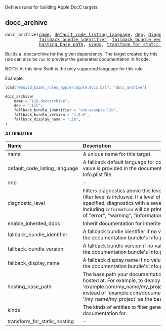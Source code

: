 <!-- Generated with Stardoc: http://skydoc.bazel.build -->

Defines rules for building Apple DocC targets.

<a id="docc_archive"></a>

## docc_archive

<pre>
docc_archive(<a href="#docc_archive-name">name</a>, <a href="#docc_archive-default_code_listing_language">default_code_listing_language</a>, <a href="#docc_archive-dep">dep</a>, <a href="#docc_archive-diagnostic_level">diagnostic_level</a>, <a href="#docc_archive-enable_inherited_docs">enable_inherited_docs</a>,
             <a href="#docc_archive-fallback_bundle_identifier">fallback_bundle_identifier</a>, <a href="#docc_archive-fallback_bundle_version">fallback_bundle_version</a>, <a href="#docc_archive-fallback_display_name">fallback_display_name</a>,
             <a href="#docc_archive-hosting_base_path">hosting_base_path</a>, <a href="#docc_archive-kinds">kinds</a>, <a href="#docc_archive-transform_for_static_hosting">transform_for_static_hosting</a>)
</pre>

Builds a .doccarchive for the given dependency.
The target created by this rule can also be `run` to preview the generated documentation in Xcode.

NOTE: At this time Swift is the only supported language for this rule.

Example:

```python
load("@build_bazel_rules_apple//apple:docc.bzl", "docc_archive")

docc_archive(
    name = "Lib.doccarchive",
    dep = ":Lib",
    fallback_bundle_identifier = "com.example.lib",
    fallback_bundle_version = "1.0.0",
    fallback_display_name = "Lib",
)
```

**ATTRIBUTES**


| Name  | Description | Type | Mandatory | Default |
| :------------- | :------------- | :------------- | :------------- | :------------- |
| <a id="docc_archive-name"></a>name |  A unique name for this target.   | <a href="https://bazel.build/concepts/labels#target-names">Name</a> | required |  |
| <a id="docc_archive-default_code_listing_language"></a>default_code_listing_language |  A fallback default language for code listings if no value is provided in the documentation bundle's Info.plist file.   | String | optional |  `""`  |
| <a id="docc_archive-dep"></a>dep |  -   | <a href="https://bazel.build/concepts/labels">Label</a> | optional |  `None`  |
| <a id="docc_archive-diagnostic_level"></a>diagnostic_level |  Filters diagnostics above this level from output This filter level is inclusive. If a level of `information` is specified, diagnostics with a severity up to and including `information` will be printed. Must be one of "error", "warning", "information", or "hint"   | String | optional |  `""`  |
| <a id="docc_archive-enable_inherited_docs"></a>enable_inherited_docs |  Inherit documentation for inherited symbols.   | Boolean | optional |  `False`  |
| <a id="docc_archive-fallback_bundle_identifier"></a>fallback_bundle_identifier |  A fallback bundle identifier if no value is provided in the documentation bundle's Info.plist file.   | String | required |  |
| <a id="docc_archive-fallback_bundle_version"></a>fallback_bundle_version |  A fallback bundle version if no value is provided in the documentation bundle's Info.plist file.   | String | required |  |
| <a id="docc_archive-fallback_display_name"></a>fallback_display_name |  A fallback display name if no value is provided in the documentation bundle's Info.plist file.   | String | required |  |
| <a id="docc_archive-hosting_base_path"></a>hosting_base_path |  The base path your documentation website will be hosted at. For example, to deploy your site to 'example.com/my_name/my_project/documentation' instead of 'example.com/documentation', pass '/my_name/my_project' as the base path.   | String | optional |  `""`  |
| <a id="docc_archive-kinds"></a>kinds |  The kinds of entities to filter generated documentation for.   | List of strings | optional |  `[]`  |
| <a id="docc_archive-transform_for_static_hosting"></a>transform_for_static_hosting |  -   | Boolean | optional |  `True`  |


